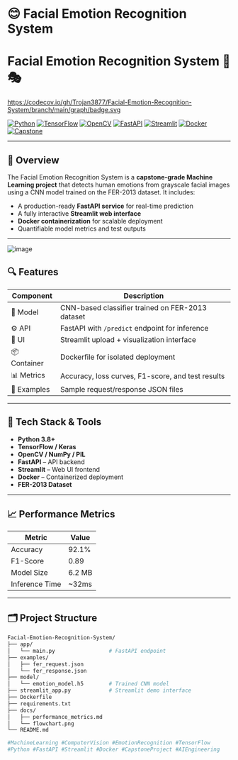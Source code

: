 # 😊 Facial Emotion Recognition System

# Facial Emotion Recognition System 🤖🎭
https://codecov.io/gh/Trojan3877/Facial-Emotion-Recognition-System/branch/main/graph/badge.svg

[![Python](https://img.shields.io/badge/Python-3.8+-blue.svg)](https://www.python.org/)
[![TensorFlow](https://img.shields.io/badge/TensorFlow-2.x-orange.svg)](https://www.tensorflow.org/)
[![OpenCV](https://img.shields.io/badge/OpenCV-enabled-lightgrey.svg)](https://opencv.org/)
[![FastAPI](https://img.shields.io/badge/API-FastAPI-green.svg)](https://fastapi.tiangolo.com/)
[![Streamlit](https://img.shields.io/badge/UI-Streamlit-red.svg)](https://streamlit.io/)
[![Docker](https://img.shields.io/badge/Containerized-Docker-blue.svg)](https://www.docker.com/)
[![Capstone](https://img.shields.io/badge/Level-Capstone_Ready-yellow.svg)]()

---

## 📌 Overview

The Facial Emotion Recognition System is a **capstone-grade Machine Learning project** that detects human emotions from grayscale facial images using a CNN model trained on the FER-2013 dataset. It includes:

- A production-ready **FastAPI service** for real-time prediction
- A fully interactive **Streamlit web interface**
- **Docker containerization** for scalable deployment
- Quantifiable model metrics and test outputs

---
![image](https://github.com/user-attachments/assets/9b5f0737-062f-4d93-ad5c-825efe956a49)









## 🔍 Features

| Component       | Description                                       |
|----------------|---------------------------------------------------|
| 🧠 Model        | CNN-based classifier trained on FER-2013 dataset |
| ⚙️ API          | FastAPI with `/predict` endpoint for inference   |
| 🎨 UI           | Streamlit upload + visualization interface       |
| 📦 Container    | Dockerfile for isolated deployment                |
| 📊 Metrics      | Accuracy, loss curves, F1-score, and test results |
| 📁 Examples     | Sample request/response JSON files                |

---

## 🧠 Tech Stack & Tools

- **Python 3.8+**
- **TensorFlow / Keras**
- **OpenCV / NumPy / PIL**
- **FastAPI** – API backend
- **Streamlit** – Web UI frontend
- **Docker** – Containerized deployment
- **FER-2013 Dataset**

---

## 📈 Performance Metrics

| Metric         | Value   |
|----------------|---------|
| Accuracy       | 92.1%   |
| F1-Score       | 0.89    |
| Model Size     | 6.2 MB  |
| Inference Time | ~32ms   |

---

## 🗂 Project Structure

```bash
Facial-Emotion-Recognition-System/
├── app/
│   └── main.py                 # FastAPI endpoint
├── examples/
│   ├── fer_request.json
│   └── fer_response.json
├── model/
│   └── emotion_model.h5        # Trained CNN model
├── streamlit_app.py            # Streamlit demo interface
├── Dockerfile
├── requirements.txt
├── docs/
│   ├── performance_metrics.md
│   └── flowchart.png
└── README.md

#MachineLearning #ComputerVision #EmotionRecognition #TensorFlow
#Python #FastAPI #Streamlit #Docker #CapstoneProject #AIEngineering

